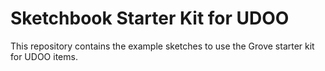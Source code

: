 Sketchbook Starter Kit for UDOO
===========================


This repository contains the example sketches to use the Grove starter kit for UDOO items. 
